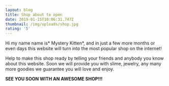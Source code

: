 ```yaml
---
layout: blog
title: Shop about to open
date: 2019-01-15T10:06:31.747Z
thumbnail: /img/uploads/shop.jpg
rating: '5'
---
```

Hi my name name is* Mystery Kitten*, and in just a few more months or even days this website will turn into the most popular shop on the internet!

Help to make this shop ready by telling your friends and anybody you know about this website. Soon we will provide you with slime, jewelry, any many more goodies we guarantee you will love and enjoy. 

**SEE YOU SOON WITH AN AWESOME SHOP!!!**
